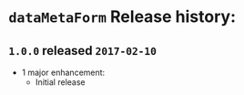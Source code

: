 # `dataMetaForm` Release history:

## `1.0.0` released `2017-02-10`
* 1 major enhancement:
    * Initial release
